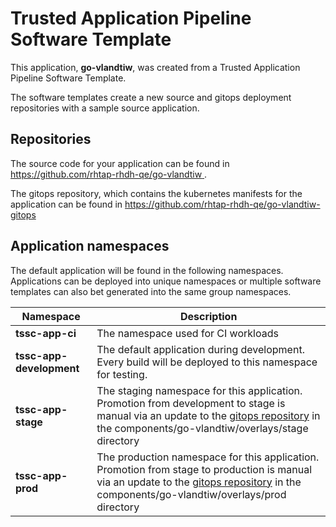 # Trusted Application Pipeline Software Template

This application, **go-vlandtiw**, was created from a Trusted Application Pipeline Software Template.

The software templates create a new source and gitops deployment repositories with a sample source application. 

## Repositories

The source code for your application can be found in [https://github.com/rhtap-rhdh-qe/go-vlandtiw ](https://github.com/rhtap-rhdh-qe/go-vlandtiw ).
 
The gitops repository, which contains the kubernetes manifests for the application can be found in 
[https://github.com/rhtap-rhdh-qe/go-vlandtiw-gitops ](https://github.com/rhtap-rhdh-qe/go-vlandtiw-gitops ) 

## Application namespaces 

The default application will be found in the following namespaces. Applications can be deployed into unique namespaces or multiple software templates can also bet generated into the same group namespaces.  

|  Namespace   |  Description   |  
| -------- | -------- |
| **tssc-app-ci** | The namespace used for CI workloads |
| **tssc-app-development** | The default application during development. Every build will be deployed to this namespace for testing. |
| **tssc-app-stage** | The staging namespace for this application. Promotion from development to stage is manual via an update to the [gitops repository](https://github.com/rhtap-rhdh-qe/go-vlandtiw-gitops ) in the components/go-vlandtiw/overlays/stage directory |
| **tssc-app-prod** | The production namespace for this application. Promotion from stage to production is manual via an update to the [gitops repository](https://github.com/rhtap-rhdh-qe/go-vlandtiw-gitops ) in the components/go-vlandtiw/overlays/prod directory |